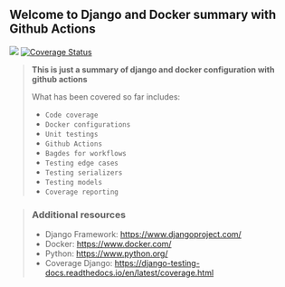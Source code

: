 ## Welcome to Django and Docker summary with Github Actions

   ![](https://github.com/jeffnyalik/docker-summary/actions/workflows/python-app.yml/badge.svg) [![Coverage Status](https://coveralls.io/repos/github/jeffnyalik/docker-summary/badge.svg?branch=master)](https://coveralls.io/github/jeffnyalik/docker-summary?branch=master)


> <b>This is just a summary of django and docker configuration with github actions </b>
> 
> What has been covered so far includes:
>
> - `Code coverage`
> - `Docker configurations`
> - `Unit testings`
> - `Github Actions`
> - `Bagdes for workflows`
> - `Testing edge cases`
> - `Testing serializers`
> - `Testing models`
> - `Coverage reporting`

> ### Additional resources
>
> - Django Framework: https://www.djangoproject.com/
> - Docker: https://www.docker.com/
> - Python: https://www.python.org/
> - Coverage Django: https://django-testing-docs.readthedocs.io/en/latest/coverage.html